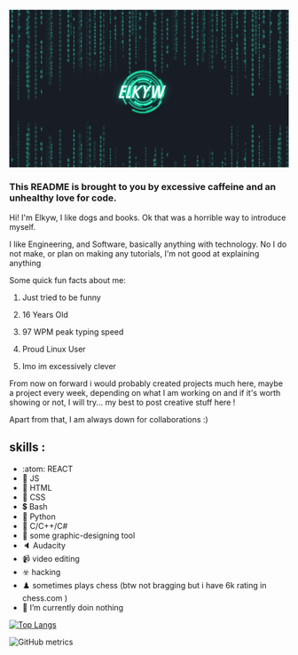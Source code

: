 
![I am elkyw](/banner.png)

### This README is brought to you by excessive caffeine and an unhealthy love for code.
Hi! I'm Elkyw, I like dogs and books. Ok that was a horrible way to introduce myself.

I like Engineering, and Software, basically anything with technology. No I do not make, or plan on making any tutorials, I'm not good at explaining anything

Some quick fun facts about me:

1. Just tried to be funny

2. 16 Years Old

3. 97 WPM peak typing speed

5. Proud Linux User

6. Imo im excessively clever

From now on forward i would probably created projects much here, maybe a project every week, depending on what I am working on and if it's worth showing or not, I will try... my best to post creative stuff here !

Apart from that, I am always down for collaborations :)

## skills :
 - :atom: REACT
 - 🧩 JS 
 - 🎲 HTML 
 - 🧸 CSS
 - 💲 Bash
 - 🌌 Python
 - 🎁 C/C++/C#
 - :art: some graphic-designing tool
 - 🔈 Audacity
 - 📹 video editing
 - ☣️ hacking
 - ♟️ sometimes plays chess (btw not bragging but i have 6k rating in chess.com )
- 🔭 I’m currently doin nothing

[![Top Langs](https://github-readme-stats.vercel.app/api/top-langs/?username=elkyw)](https://github.com/anuraghazra/github-readme-stats)

![GitHub metrics](https://metrics.lecoq.io/elkyw)  
